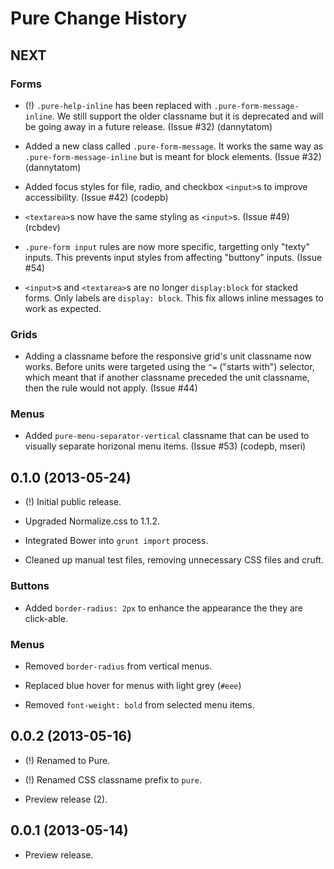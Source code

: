Pure Change History
===================

NEXT
----

### Forms

* (!) `.pure-help-inline` has been replaced with `.pure-form-message-inline`. We
  still support the older classname but it is deprecated and will be going away
  in a future release. (Issue #32) (dannytatom)

* Added a new class called `.pure-form-message`. It works the same way as
  `.pure-form-message-inline` but is meant for block elements. (Issue #32)
  (dannytatom)

* Added focus styles for file, radio, and checkbox `<input>`s to improve
  accessibility. (Issue #42) (codepb)

* `<textarea>`s now have the same styling as `<input>`s. (Issue #49) (rcbdev)

* `.pure-form input` rules are now more specific, targetting only "texty" inputs.
  This prevents input styles from affecting "buttony" inputs. (Issue #54)

* `<input>`s and `<textarea>`s are no longer `display:block` for stacked forms.
  Only labels are `display: block`. This fix allows inline messages to work
  as expected.

### Grids

* Adding a classname before the responsive grid's unit classname now works.
  Before units were targeted using the `^=` ("starts with") selector, which
  meant that if another classname preceded the unit classname, then the rule
  would not apply. (Issue #44)

### Menus

* Added `pure-menu-separator-vertical` classname that can be used to visually
  separate horizonal menu items. (Issue #53) (codepb, mseri)


0.1.0 (2013-05-24)
------------------

* (!) Initial public release.

* Upgraded Normalize.css to 1.1.2.

* Integrated Bower into `grunt import` process.

* Cleaned up manual test files, removing unnecessary CSS files and cruft.

### Buttons

* Added `border-radius: 2px` to enhance the appearance the they are click-able.

### Menus

* Removed `border-radius` from vertical menus.

* Replaced blue hover for menus with light grey (`#eee`)

* Removed `font-weight: bold` from selected menu items.


0.0.2 (2013-05-16)
------------------

* (!) Renamed to Pure.

* (!) Renamed CSS classname prefix to `pure`.

* Preview release (2).


0.0.1 (2013-05-14)
------------------

* Preview release.
